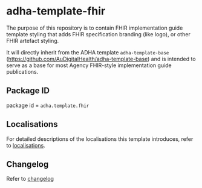 # adha-template-fhir
The purpose of this repository is to contain FHIR implementation guide template styling that adds FHIR specification branding (like logo), or other FHIR artefact styling.

It will directly inherit from the ADHA template `adha-template-base` (https://github.com/AuDigitalHealth/adha-template-base) and is intended to serve as a base for most Agency FHIR-style implementation guide publications.

## Package ID
package id = `adha.template.fhir`

## Localisations
For detailed descriptions of the localisations this template introduces, refer to [localisations](localisations.md).

## Changelog
Refer to [changelog](CHANGELOG.md)